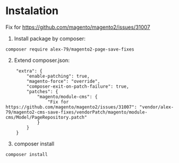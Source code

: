 # Instalation

Fix for https://github.com/magento/magento2/issues/31007

1. Install package by composer:

`composer require alex-79/magento2-page-save-fixes`

2. Extend composer.json:

```
    "extra": {
        "enable-patching": true,
        "magento-force": "override",
        "composer-exit-on-patch-failure": true,
        "patches": {
            "magento/module-cms": {
                "Fix for https://github.com/magento/magento2/issues/31007": "vendor/alex-79/magento2-cms-save-fixes/vendorPatch/magento/module-cms/Model/PageRepository.patch"
            }
        }
    }
```

3. composer install

`composer install`
